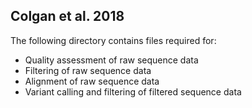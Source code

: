 ## Colgan et al. 2018
The following directory contains files required for:
- Quality assessment of raw sequence data
- Filtering of raw sequence data
- Alignment of raw sequence data
- Variant calling and filtering of filtered sequence data
